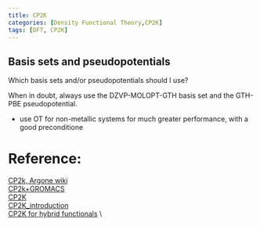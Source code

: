 ```yaml
---
title: CP2K
categories: [Density Functional Theory,CP2K]
tags: [DFT, CP2K]
---
```


## Basis sets and pseudopotentials
Which basis sets and/or pseudopotentials should I use?

When in doubt, always use the DZVP-MOLOPT-GTH basis set and the GTH-PBE pseudopotential.

- use OT for non-metallic systems for much greater performance, with a good preconditione

# Reference: 
[CP2k, Argone wiki](https://wiki.anl.gov/cnm/HPC/Applications/cp2k) \
[CP2k+GROMACS](https://docs.bioexcel.eu/qmmm_bpg/en/main/index.html) \
[CP2K](https://www.cp2k.org/exercises:2018_uzh_cmest:faq) \
[CP2K_introduction](https://git.ecdf.ed.ac.uk/htetlow/intro_to_cp2k/-/tree/master/day1) \
[CP2K for hybrid functionals](http://sobereva.com/690) \
